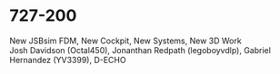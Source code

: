# 727-200
New JSBsim FDM, New Cockpit, New Systems, New 3D Work<br>
Josh Davidson (Octal450), Jonanthan Redpath (legoboyvdlp), Gabriel Hernandez (YV3399), D-ECHO